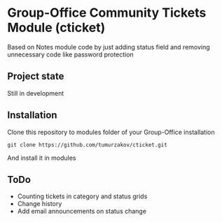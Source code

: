 Group-Office Community Tickets Module (cticket)
===============================================

Based on Notes module code by just adding status field and removing unnecessary code like password protection

Project state
-------------

Still in development

Installation
------------

Clone this repository to modules folder of your Group-Office installation

    git clone https://github.com/tumurzakov/cticket.git

And install it in modules

ToDo
----

* Counting tickets in category and status grids
* Change history
* Add email announcements on status change
